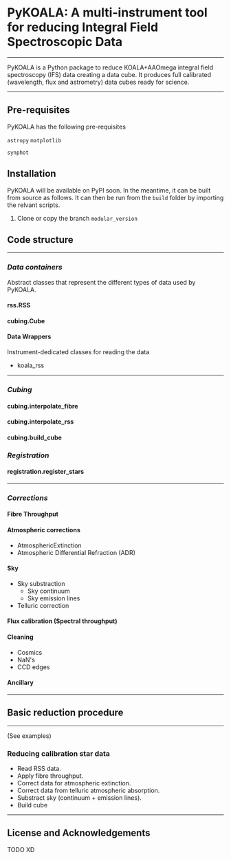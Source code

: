 # PyKOALA: A multi-instrument tool for reducing Integral Field Spectroscopic Data

---

PyKOALA is a Python package to reduce KOALA+AAOmega integral field spectroscopy (IFS) data creating a data cube. It produces full calibrated (wavelength, flux and astrometry) data cubes ready for science.

---
## Pre-requisites

PyKOALA has the following pre-requisites 

```astropy```
```matplotlib```

```synphot```


## Installation

PyKOALA will be available on PyPI soon. In the meantime, it can be built from source as follows. It can then be run from the ```build``` folder by importing the relvant scripts.

1. Clone or copy the branch ```modular_version```




## Code structure

---

### *Data containers*
Abstract classes that represent the different types of data used by PyKOALA.
#### rss.RSS
#### cubing.Cube
#### Data Wrappers
Instrument-dedicated classes for reading the data
- koala_rss

---

### *Cubing*
#### cubing.interpolate_fibre
#### cubing.interpolate_rss
#### cubing.build_cube

### *Registration*
#### registration.register_stars

---


### *Corrections*
#### Fibre Throughput
#### Atmospheric corrections
- AtmosphericExtinction
- Atmospheric Differential Refraction (ADR)
#### Sky
- Sky substraction
  - Sky continuum
  - Sky emission lines
- Telluric correction
#### Flux calibration (Spectral throughput)
#### Cleaning
- Cosmics
- NaN's
- CCD edges

#### Ancillary

---

## Basic reduction procedure

---
(See examples)

### Reducing calibration star data

- Read RSS data.
- Apply fibre throughput.
- Correct data for atmospheric extinction.
- Correct data from telluric atmospheric absorption.
- Substract sky (continuum + emission lines).
- Build cube


---

## License and Acknowledgements

TODO XD